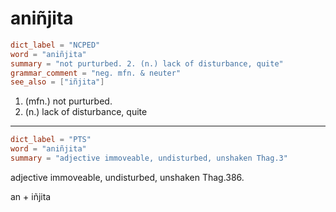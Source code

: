 # aniñjita

``` toml
dict_label = "NCPED"
word = "aniñjita"
summary = "not purturbed. 2. (n.) lack of disturbance, quite"
grammar_comment = "neg. mfn. & neuter"
see_also = ["iñjita"]
```

1. (mfn.) not purturbed.
2. (n.) lack of disturbance, quite

--------------------

``` toml
dict_label = "PTS"
word = "aniñjita"
summary = "adjective immoveable, undisturbed, unshaken Thag.3"
```

adjective immoveable, undisturbed, unshaken Thag.386.

an \+ iñjita

